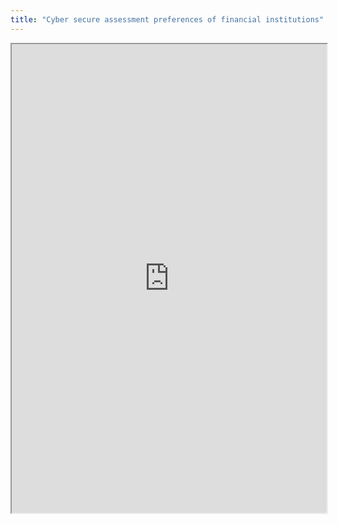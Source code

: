 ```yaml
---
title: "Cyber secure assessment preferences of financial institutions"
---
```



<iframe height="750" width="100%" src="https://ewelton.github.io/ktest/wiki.html#Cyber%20secure%20assessment%20preferences%20of%20financial%20institutions"></iframe>
